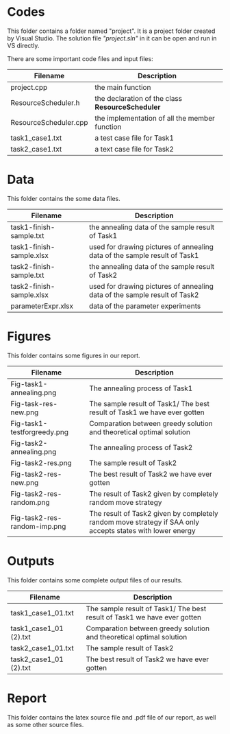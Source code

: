 # Codes

This folder contains a folder named "project". It is a project folder created by Visual Studio. The solution file *"project.sln"* in it can be open and run in VS directly. 

There are some important code files and input files: 

| Filename              | Description                                        |
| --------------------- | -------------------------------------------------- |
| project.cpp           | the main function                                  |
| ResourceScheduler.h   | the declaration of the class **ResourceScheduler** |
| ResourceScheduler.cpp | the implementation of all the member function      |
| task1_case1.txt       | a test case file for Task1                         |
| task2_case1.txt       | a text case file for Task2                         |



# Data

This folder contains the some data files.

| Filename                 | Description                                                  |
| ------------------------ | ------------------------------------------------------------ |
| task1-finish-sample.txt  | the annealing data of the sample result of Task1             |
| task1-finish-sample.xlsx | used for drawing pictures of annealing data of the sample result of Task1 |
| task2-finish-sample.txt  | the annealing data of the sample result of Task2             |
| task2-finish-sample.xlsx | used for drawing pictures of annealing data of the sample result of Task2 |
| parameterExpr.xlsx       | data of the parameter experiments                            |



# Figures

This folder contains some figures in our report. 

| Filename                     | Description                                                  |
| ---------------------------- | ------------------------------------------------------------ |
| Fig-task1-annealing.png      | The annealing process of Task1                               |
| Fig-task-res-new.png         | The sample result of Task1/ The best result of Task1 we have ever gotten |
| Fig-task1-testforgreedy.png  | Comparation between greedy solution and theoretical optimal solution |
| Fig-task2-annealing.png      | The annealing process of Task2                               |
| Fig-task2-res.png            | The sample result of Task2                                   |
| Fig-task2-res-new.png        | The best result of Task2 we have ever gotten                 |
| Fig-task2-res-random.png     | The result of Task2 given by completely random move strategy |
| Fig-task2-res-random-imp.png | The result of Task2 given by completely random move strategy if SAA only accepts states with lower energy |



# Outputs

This folder contains some complete output files of our results.  

| Filename               | Description                                                  |
| ---------------------- | ------------------------------------------------------------ |
| task1_case1_01.txt     | The sample result of Task1/ The best result of Task1 we have ever gotten |
| task1_case1_01 (2).txt | Comparation between greedy solution and theoretical optimal solution |
| task2_case1_01.txt     | The sample result of Task2                                   |
| task2_case1_01 (2).txt | The best result of Task2 we have ever gotten                 |



# Report

This folder contains the latex source file and .pdf file of our report, as well as some other source files.

